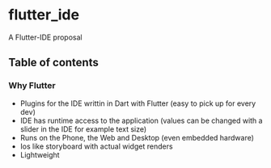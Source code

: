 # flutter_ide

A Flutter-IDE proposal

## Table of contents

### Why Flutter
- Plugins for the IDE writtin in Dart with Flutter (easy to pick up for every dev)
- IDE has runtime access to the application (values can be changed with a slider in the IDE for example text size)
- Runs on the Phone, the Web and Desktop (even embedded hardware)
- Ios like storyboard with actual widget renders
- Lightweight
